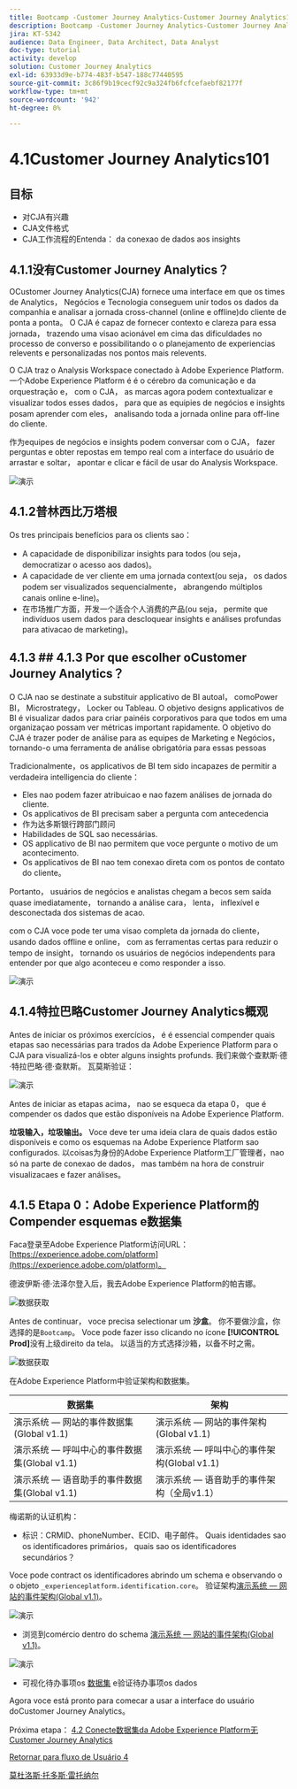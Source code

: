 ```yaml
---
title: Bootcamp -Customer Journey Analytics-Customer Journey Analytics101 — 巴西
description: Bootcamp -Customer Journey Analytics-Customer Journey Analytics101 — 巴西
jira: KT-5342
audience: Data Engineer, Data Architect, Data Analyst
doc-type: tutorial
activity: develop
solution: Customer Journey Analytics
exl-id: 63933d9e-b774-483f-b547-188c77440595
source-git-commit: 3c86f9b19cecf92c9a324fb6fcfcefaebf82177f
workflow-type: tm+mt
source-wordcount: '942'
ht-degree: 0%

---
```


# 4.1Customer Journey Analytics101

## 目标

- 对CJA有兴趣
- CJA文件格式
- CJA工作流程的Entenda： da conexao de dados aos insights

## 4.1.1没有Customer Journey Analytics？

OCustomer Journey Analytics(CJA) fornece uma interface em que os times de Analytics， Negócios e Tecnologia conseguem unir todos os dados da companhia e analisar a jornada cross-channel (online e offline)do cliente de ponta a ponta。 O CJA é capaz de fornecer contexto e clareza para essa jornada， trazendo uma visao acionável em cima das dificuldades no processo de converso e possibilitando o o planejamento de experiencias relevents e personalizadas nos pontos mais relevents.

O CJA traz o Analysis Workspace conectado à Adobe Experience Platform. 一个Adobe Experience Platform é é o cérebro da comunicação e da orquestração e， com o CJA， as marcas agora podem contextualizar e visualizar todos esses dados， para que as equipies de negócios e insights posam aprender com eles， analisando toda a jornada online para off-line do cliente.

作为equipes de negócios e insights podem conversar com o CJA， fazer perguntas e obter repostas em tempo real com a interface do usuário de arrastar e soltar， apontar e clicar e fácil de usar do Analysis Workspace.

![演示](./images/cja-adv-analysis1.png)

## 4.1.2普林西比万塔根

Os tres principais benefícios para os clients sao：

- A capacidade de disponibilizar insights para todos (ou seja， democratizar o acesso aos dados)。
- A capacidade de ver cliente em uma jornada context(ou seja， os dados podem ser visualizados sequencialmente， abrangendo múltiplos canais online e-line)。
- 在市场推广方面，开发一个适合个人消费的产品(ou seja， permite que indivíduos usem dados para descloquear insights e análises profundas para ativacao de marketing)。

## 4.1.3 ## 4.1.3 Por que escolher oCustomer Journey Analytics？

O CJA nao se destinate a substituir applicativo de BI autoal， comoPower BI， Microstrategy， Locker ou Tableau. O objetivo designs applicativos de BI é visualizar dados para criar painéis corporativos para que todos em uma organizaçao possam ver métricas important rapidamente. O objetivo do CJA é trazer poder de análise para as equipes de Marketing e Negócios， tornando-o uma ferramenta de análise obrigatória para essas pessoas



Tradicionalmente，os applicativos de BI tem sido incapazes de permitir a verdadeira intelligencia do cliente：

- Eles nao podem fazer atribuicao e nao fazem análises de jornada do cliente.
- Os applicativos de BI precisam saber a pergunta com antecedencia
- 作为达多斯银行跨部门顾问
- Habilidades de SQL sao necessárias.
- OS applicativo de BI nao permitem que voce pergunte o motivo de um acontecimento.
- Os applicativos de BI nao tem conexao direta com os pontos de contato do cliente。

Portanto， usuários de negócios e analistas chegam a becos sem saída quase imediatamente， tornando a análise cara， lenta， inflexível e desconectada dos sistemas de acao.

com o CJA voce pode ter uma visao completa da jornada do cliente， usando dados offline e online， com as ferramentas certas para reduzir o tempo de insight， tornando os usuários de negócios independents para entender por que algo aconteceu e como responder a isso.

![演示](./images/cja-use-case.png)

## 4.1.4特拉巴略Customer Journey Analytics概观

Antes de iniciar os próximos exercícios， é é essencial compender quais etapas sao necessárias para trados da Adobe Experience Platform para o CJA para visualizá-los e obter alguns insights profunds. 我们来做个查默斯·德·特拉巴略·德·查默斯。 瓦莫斯验证：

![演示](./images/cja-work-flow.jpg)

Antes de iniciar as etapas acima， nao se esqueca da etapa 0， que é compender os dados que estão disponíveis na Adobe Experience Platform.

**垃圾输入，垃圾输出。** Voce deve ter uma ideia clara de quais dados estão disponíveis e como os esquemas na Adobe Experience Platform sao configurados. 以coisas为身份的Adobe Experience Platform工厂管理者，nao só na parte de conexao de dados， mas também na hora de construir visualizacaes e fazer análises。

## 4.1.5 Etapa 0：Adobe Experience Platform的Compender esquemas e数据集

Faca登录至Adobe Experience Platform访问URL： [https://experience.adobe.com/platform](https://experience.adobe.com/platform)。

德波伊斯·德·法泽尔登入后，我去Adobe Experience Platform的帕吉娜。

![数据获取](../uc1/images/home.png)

Antes de continuar， voce precisa selectionar um **沙盒**。 你不要做沙盒，你选择的是``Bootcamp``。 Voce pode fazer isso clicando no ícone **[!UICONTROL Prod]**&#x200B;没有上级direito da tela。 以适当的方式选择沙箱，以备不时之需。

![数据获取](../uc1/images/sb1.png)

在Adobe Experience Platform中验证架构和数据集。

| 数据集 | 架构 |
| ----------------- |-------------| 
| 演示系统 — 网站的事件数据集(Global v1.1) | 演示系统 — 网站的事件架构(Global v1.1) |
| 演示系统 — 呼叫中心的事件数据集(Global v1.1) | 演示系统 — 呼叫中心的事件架构(Global v1.1) |
| 演示系统 — 语音助手的事件数据集(Global v1.1) | 演示系统 — 语音助手的事件架构（全局v1.1） |

梅诺斯的认证机构：

- 标识：CRMID、phoneNumber、ECID、电子邮件。 Quais identidades sao os identificadores primários， quais sao os identificadores secundários？

Voce pode contract os identificadores abrindo um schema e observando o o objeto `_experienceplatform.identification.core`。 验证架构[演示系统 — 网站的事件架构(Global v1.1)](https://experience.adobe.com/platform/schema)。

![演示](./images/identity.png)

- 浏览到comércio dentro do schema [演示系统 — 网站的事件架构(Global v1.1)](https://experience.adobe.com/platform/schema)。

![演示](./images/commerce.png)

- 可视化待办事项os [数据集](https://experience.adobe.com/platform/dataset/browse?limit=50&amp;page=1&amp;sortDescending=1&amp;sortField=created) e验证待办事项os dados

Agora voce está pronto para comecar a usar a interface do usuário doCustomer Journey Analytics。

Próxima etapa： [4.2 Conecte数据集da Adobe Experience Platform无Customer Journey Analytics](./ex2.md)

[Retornar para fluxo de Usuário 4](./uc4.md)

[莫杜洛斯·托多斯·雷托纳尔](../../overview.md)
